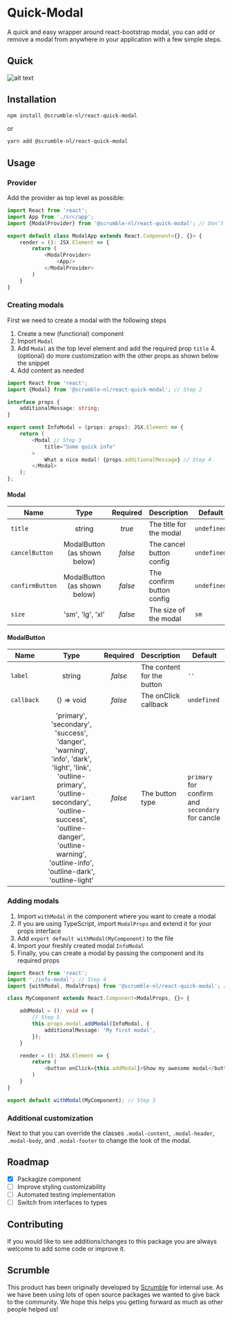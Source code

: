 # Quick-Modal
A quick and easy wrapper around react-bootstrap modal, you can add or remove a modal from anywhere in your application with a few simple steps.

## Quick
![alt text](https://scrumble.nl/wp-content/uploads/2020/06/quickmodal.png "Quick image")
## Installation

```sh
npm install @scrumble-nl/react-quick-modal
```
or
```sh
yarn add @scrumble-nl/react-quick-modal
```
## Usage
### Provider
Add the provider as top level as possible:
```typescript
import React from 'react';
import App from './src/app';
import {ModalProvider} from '@scrumble-nl/react-quick-modal'; // Don't forget to import this

export default class ModalApp extends React.Component<{}, {}> {
    render = (): JSX.Element => {
        return (
            <ModalProvider>
                <App/>
            </ModalProvider>
        )       
    }       
}
```
### Creating modals
First we need to create a modal with the following steps
1. Create a new (functional) component
2. Import `Modal`
3. Add `Modal` as the top level element and add the required prop `title`
    4. (optional) do more customization with the other props as shown below the snippet
4. Add content as needed

```typescript
import React from 'react';
import {Modal} from '@scrumble-nl/react-quick-modal'; // Step 2

interface props {
    additionalMessage: string;
}

export const InfoModal = (props: props): JSX.Element => {
    return (
        <Modal // Step 3
            title="Some quick info"
        >
            What a nice modal! {props.additionalMessage} // Step 4
        </Modal>
    );
};
```
#### Modal
| Name         | Type                                                                                   | Required | Description                         | Default |
|--------------|:----------------------------------------------------------------------------------------:|:----------:|:-------------------------------------| -------- |
| `title`      | string                                                                                 | *true*     | The title for the modal          | `undefined` |
| `cancelButton`       | ModalButton (as shown below)                                                                                 | *false*    | The cancel button config            | `undefined`
| `confirmButton`      | ModalButton (as shown below)  | *false*    | The confirm button config                     | `undefined`
| `size` | 'sm', 'lg', 'xl'                                                                                 | *false*    | The size of the modal | `sm`
#### ModalButton
| Name         | Type                                                                                   | Required | Description                         | Default |
|--------------|:----------------------------------------------------------------------------------------:|:----------:|:-------------------------------------| -------- |
| `label`      | string                                                                                 | *false*     | The content for the button          | `''` |
| `callback`       | () => void                                                                                 | *false*    | The onClick callback           | `undefined`
| `variant`      | 'primary', 'secondary', 'success', 'danger', 'warning', 'info', 'dark', 'light', 'link', 'outline-primary', 'outline-secondary', 'outline-success', 'outline-danger', 'outline-warning', 'outline-info', 'outline-dark', 'outline-light' | *false*    | The button type                      | `primary` for confirm and `secondary` for cancle

### Adding modals
1. Import `withModal` in the component where you want to create a modal
2. If you are using TypeScript, import `ModalProps` and extend it for your props interface
3. Add `export default withModal(MyComponent)` to the file
4. Import your freshly created modal `InfoModal`
5. Finally, you can create a modal by passing the component and its required props
```typescript
import React from 'react';
import './info-modal'; // Step 4
import {withModal, ModalProps} from '@scrumble-nl/react-quick-modal'; // Step 1 (& 2)

class MyComponent extends React.Component<ModalProps, {}> {

    addModal = (): void => {
        // Step 5
        this.props.modal.addModal(InfoModal, {
            additionalMessage: 'My first modal',
        }); 
    }

    render = (): JSX.Element => {
        return (
            <button onClick={this.addModal}>Show my awesome modal</button>
        )
    }
}

export default withModal(MyComponent); // Step 3
```
### Additional customization
Next to that you can override the classes `.modal-content`, `.modal-header`, `.modal-body`,  and `.modal-footer` to change the look of the modal.
## Roadmap
- [x] Packagize component
- [ ] Improve styling customizability
- [ ] Automated testing implementation
- [ ] Switch from interfaces to types

## Contributing
If you would like to see additions/changes to this package you are always welcome to add some code or improve it.

## Scrumble
This product has been originally developed by [Scrumble](https://www.scrumble.nl) for internal use. As we have been using lots of open source packages we wanted to give back to the community. We hope this helps you getting forward as much as other people helped us!
